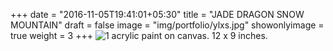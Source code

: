 +++
date = "2016-11-05T19:41:01+05:30"
title = "JADE DRAGON SNOW MOUNTAIN"
draft = false
image = "img/portfolio/ylxs.jpg"
showonlyimage = true
weight = 3
+++
![1]
acrylic paint on canvas. 12 x 9 inches.

[1]: /img/portfolio/ylxs.jpg